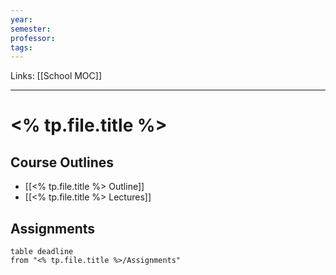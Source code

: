 ```yaml
---
year: 
semester: 
professor: 
tags: 
---
```

Links: [[School MOC]]
___
# <% tp.file.title %>
## Course Outlines
- [[<% tp.file.title %> Outline]]
- [[<% tp.file.title %> Lectures]]

## Assignments
```dataview
table deadline
from "<% tp.file.title %>/Assignments"
```